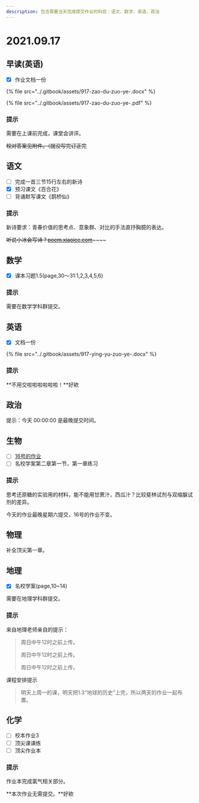 ```yaml
---
description: 包含需要当天完成提交作业的科目：语文、数学、英语、政治
---
```


# 2021.09.17

## 早读\(英语\)

* [x] 作业文档一份

{% file src="../.gitbook/assets/917-zao-du-zuo-ye-.docx" %}

{% file src="../.gitbook/assets/917-zao-du-zuo-ye-.pdf" %}

### 提示

需要在上课前完成，课堂会讲评。

~~校对答案见附件。（就没写完订正完~~

## 语文

* [ ] 完成一首三节15行左右的新诗
* [x] 预习课文《百合花》
* [ ] 背诵默写课文《鹊桥仙》

### 提示

新诗要求：青春价值的思考点、意象群、对比的手法直抒胸臆的表达。

~~听说小冰会写诗？~~[~~poem.xiaoice.com~~](https://poem.xiaoice.com)~~~~

## 数学

* [x] 课本习题1.5\(page,30～31:1,2,3,4,5,6\)

### 提示

需要在数学学科群提交。

## 英语

* [x] 文档一份

{% file src="../.gitbook/assets/917-ying-yu-zuo-ye-.docx" %}

### 提示

**不用交啦啦啦啦啦啦！**好欸

## 政治

提示：今天 00:00:00 是最晚提交时间。

## 生物

* [ ] [16号的作业](https://yuioto.gitbook.io/homework/zuo-ye-dan/2021.09.16#sheng-wu)
* [ ] 名校学案第二章第一节，第一章练习

### 提示

思考还原糖的实验用的材料，能不能用甘蔗汁，西瓜汁？比较斐林试剂与双缩脲试剂的差异。

今天的作业最晚星期六提交，16号的作业不变。

## 物理

补全顶尖第一章。

## 地理

* [x] 名校学案\(page,10~14\)

需要在地理学科群提交。

### 提示

来自地理老师亲自的提示：

> 周日中午12时之前上传。 
>
> 周日中午12时之前上传。 
>
> 周日中午12时之前上传。

课程安排提示

> 明天上周一的课，明天把1.3“地球的历史”上完，所以两天的作业一起布置。

## 化学

* [ ] 校本作业3
* [ ] 顶尖课课练
* [ ] 顶尖作业本

### 提示

作业本完成氯气相关部分。

**本次作业无需提交。**好欸

